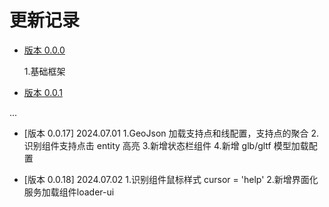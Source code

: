 # 更新记录

- [版本 0.0.0](#版本-0.0.0)

  1.基础框架

- [版本 0.0.1](#版本-0.0.1)

...

- [版本 0.0.17] 2024.07.01
  1.GeoJson 加载支持点和线配置，支持点的聚合 
  2.识别组件支持点击 entity 高亮 
  3.新增状态栏组件 
  4.新增 glb/gltf 模型加载配置

- [版本 0.0.18] 2024.07.02
  1.识别组件鼠标样式 cursor = 'help'
  2.新增界面化服务加载组件loader-ui